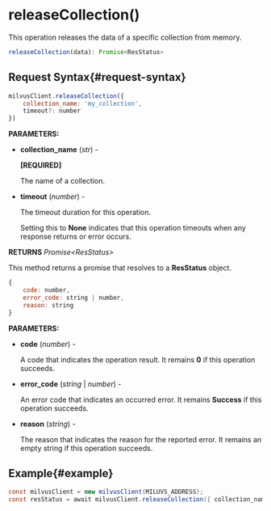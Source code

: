 # releaseCollection()

This operation releases the data of a specific collection from memory.

```javascript
releaseCollection(data): Promise<ResStatus>
```

## Request Syntax{#request-syntax}

```javascript
milvusClient.releaseCollection({ 
    collection_name: 'my_collection',
    timeout?: number 
})
```

**PARAMETERS:**

- **collection_name** (*str*) -

    **[REQUIRED]**

    The name of a collection.

- **timeout** (*number*) -

    The timeout duration for this operation. 

    Setting this to **None** indicates that this operation timeouts when any response returns or error occurs.

**RETURNS** *Promise\<ResStatus>*

This method returns a promise that resolves to a **ResStatus** object.

```javascript
{
    code: number,
    error_code: string | number,
    reason: string
}
```

**PARAMETERS:**

- **code** (*number*) -

    A code that indicates the operation result. It remains **0** if this operation succeeds.

- **error_code** (*string* | *number*) -

    An error code that indicates an occurred error. It remains **Success** if this operation succeeds. 

- **reason** (*string*) - 

    The reason that indicates the reason for the reported error. It remains an empty string if this operation succeeds.

## Example{#example}

```java
const milvusClient = new milvusClient(MILUVS_ADDRESS);
const resStatus = await milvusClient.releaseCollection({ collection_name: 'my_collection' });
```

